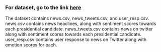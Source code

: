 ### For dataset, go to the link [here](https://drive.google.com/drive/folders/1ZejuZrL7Z5ADC_wA2igFwjqo9rgsx7Xa?usp=sharing)

The dataset contains news.csv, news\_tweets.csv, and user\_resp.csv.
news.csv contains news headlines, along with sentiment scores towards each presidential candidate.
news\_tweets.csv contains news on twitter along with sentiment scores towards each presidential candidate.
user\_resp.csv contains user response to news on Twitter along with emotion scores for each. 
